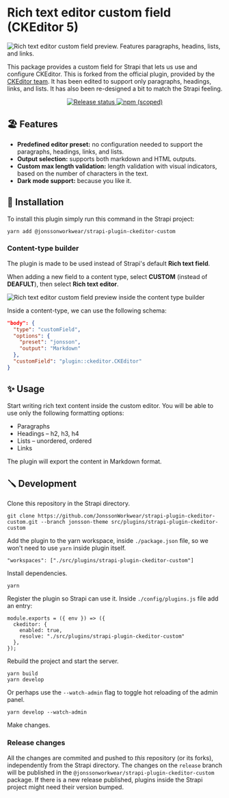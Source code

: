 # Rich text editor custom field (CKEditor 5)

![Rich text editor custom field preview. Features paragraphs, headins, lists, and links.](https://github.com/JonssonWorkwear/strapi-plugin-ckeditor-custom/assets/22895284/b5712bb4-bef9-4a88-ad9b-b4e267a3ebcb)

This package provides a custom field for Strapi that lets us use and configure CKEditor. This is forked from the official plugin, provided by the [CKEditor team](https://ckeditor.com). It has been edited to support only paragraphs, headings, links, and lists. It has also been re-designed a bit to match the Strapi feeling. 

<div align="center">
  <a href="https://github.com/JonssonWorkwear/strapi-plugin-ckeditor-custom/actions/workflows/release.yml">
    <img src="https://github.com/JonssonWorkwear/strapi-plugin-ckeditor-custom/actions/workflows/release.yml/badge.svg?branch=release" alt="Release status">
  </a>
  <a href="https://www.npmjs.com/package/@jonssonworkwear/strapi-plugin-ckeditor-custom">
    <img alt="npm (scoped)" src="https://img.shields.io/npm/v/%40jonssonworkwear/strapi-plugin-ckeditor-custom?logo=npm&label=%40jonssonworkwear%2Fstrapi-plugin-ckeditor-custom&color=%234845F5">
  </a>
</div>

## 🏖️ Features

* **Predefined editor preset:** no configuration needed to support the paragraphs, headings, links, and lists.
* **Output selection:** supports both markdown and HTML outputs.
* **Custom max length validation:** length validation with visual indicators, based on the number of characters in the text.
* **Dark mode support:** because you like it.

## 🔧 Installation

To install this plugin simply run this command in the Strapi project:

```
yarn add @jonssonworkwear/strapi-plugin-ckeditor-custom
```

### Content-type builder 

The plugin is made to be used instead of Strapi's default **Rich text field**. 

When adding a new field to a content type, select **CUSTOM** (instead of **DEAFULT**), then select **Rich text editor**.

![Rich text editor custom field preview inside the content type builder](https://github.com/JonssonWorkwear/strapi-plugin-ckeditor-custom/assets/22895284/45853b80-0aae-4f9a-ab3d-8c20cebba738)

Inside a content-type, we can use the following schema:

```json
"body": {
  "type": "customField",
  "options": {
    "preset": "jonsson",
    "output": "Markdown"
  },
  "customField": "plugin::ckeditor.CKEditor"
}
```

## ✨ Usage

Start writing rich text content inside the custom editor. You will be able to use only the following formatting options:

- Paragraphs
- Headings – h2, h3, h4
- Lists – unordered, ordered 
- Links

The plugin will export the content in Markdown format.

## 🪛 Development

Clone this repository in the Strapi directory.

```
git clone https://github.com/JonssonWorkwear/strapi-plugin-ckeditor-custom.git --branch jonsson-theme src/plugins/strapi-plugin-ckeditor-custom
```

Add the plugin to the yarn workspace, inside `./package.json` file, so we won't need to use `yarn` inside plugin itself.

```
"workspaces": ["./src/plugins/strapi-plugin-ckeditor-custom"]
```

Install dependencies.

```
yarn
```

Register the plugin so Strapi can use it. Inside `./config/plugins.js` file add an entry:

```
module.exports = ({ env }) => ({
  ckeditor: {
    enabled: true,
    resolve: "./src/plugins/strapi-plugin-ckeditor-custom"
  },
});
```

Rebuild the project and start the server.

```
yarn build
yarn develop
```

Or perhaps use the `--watch-admin` flag to toggle hot reloading of the admin panel.

```
yarn develop --watch-admin
```

Make changes.

### Release changes

All the changes are commited and pushed to _this_ repository (or its forks), independently from the Strapi directory. The changes on the `release` branch will be published in the `@jonssonworkwear/strapi-plugin-ckeditor-custom` package. If there is a new release published, plugins inside the Strapi project might need their version bumped.
